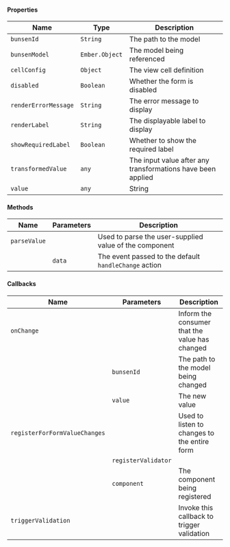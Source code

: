 #### Properties

| Name | Type | Description |
| ---- | ---- | ----------- |
| `bunsenId` | `String` | The path to the model |
| `bunsenModel` | `Ember.Object` | The model being referenced |
| `cellConfig` | `Object` | The view cell definition |
| `disabled` | `Boolean` | Whether the form is disabled |
| `renderErrorMessage` | `String` | The error message to display |
| `renderLabel` | `String` | The displayable label to display |
| `showRequiredLabel` | `Boolean` | Whether to show the required label |
| `transformedValue` | `any` | The input value after any transformations have been applied |
| `value` | `any` | String | The raw input value |

#### Methods

| Name | Parameters | Description |
| ---- | ---------- | ----------- |
| `parseValue` | | Used to parse the user-supplied value of the component |
||`data` | The event passed to the default `handleChange` action |

#### Callbacks

| Name | Parameters | Description |
| ---- | ---------- | ----------- |
| `onChange` || Inform the consumer that the value has changed |
|| `bunsenId` | The path to the model being changed |
|| `value` | The new value |
| `registerForFormValueChanges` || Used to listen to changes to the entire form | |      | || `component` | The component being registered |
|| `registerValidator` || Enable hooks into the validator system |
|| `component` | The component being registered |
| `triggerValidation` | | Invoke this callback to trigger validation |

